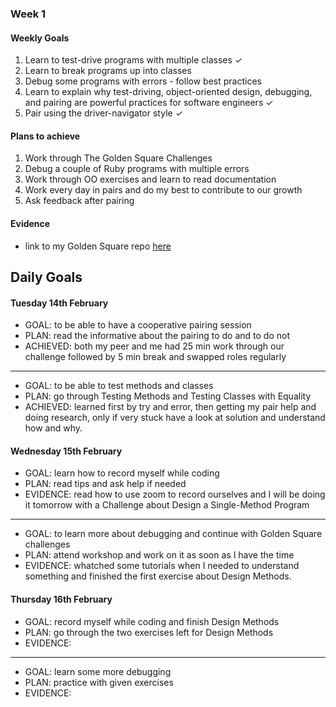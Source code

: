 ### Week 1

#### Weekly Goals

1. Learn to test-drive programs with multiple classes ✓
2. Learn to break programs up into classes
3. Debug some programs with errors - follow best practices 
3. Learn to explain why test-driving, object-oriented design, debugging, and pairing are powerful practices for software engineers ✓
4. Pair using the driver-navigator style ✓

#### Plans to achieve
1. Work through The Golden Square Challenges 
2. Debug a couple of Ruby programs with multiple errors
3. Work through OO exercises and learn to read documentation
4. Work every day in pairs and do my best to contribute to our growth
5. Ask feedback after pairing

#### Evidence
- link to my Golden Square repo [here](https://github.com/ValeSer/golden-square)

## Daily Goals

#### Tuesday 14th February
- GOAL: to be able to have a cooperative pairing session
- PLAN: read the informative about the pairing to do and to do not
- ACHIEVED: both my peer and me had 25 min work through our challenge followed by 5 min break and swapped roles regularly
-----
- GOAL: to be able to test methods and classes
- PLAN: go through Testing Methods and Testing Classes with Equality
- ACHIEVED: learned first by try and error, then getting my pair help and doing research, only if very stuck have a look at solution and understand how and why. 

#### Wednesday 15th February
- GOAL: learn how to record myself while coding 
- PLAN: read tips and ask help if needed
- EVIDENCE: read how to use zoom to record ourselves and I will be doing it tomorrow with a Challenge about Design a Single-Method Program

-----
- GOAL: to learn more about debugging and continue with Golden Square challenges
- PLAN: attend workshop and work on it as soon as I have the time
- EVIDENCE: whatched some tutorials when I needed to understand something and finished the first exercise about Design Methods. 

#### Thursday 16th February
- GOAL: record myself while coding and finish Design Methods 
- PLAN: go through the two exercises left for Design Methods
- EVIDENCE:

-----
- GOAL: learn some more debugging
- PLAN: practice with given exercises
- EVIDENCE: